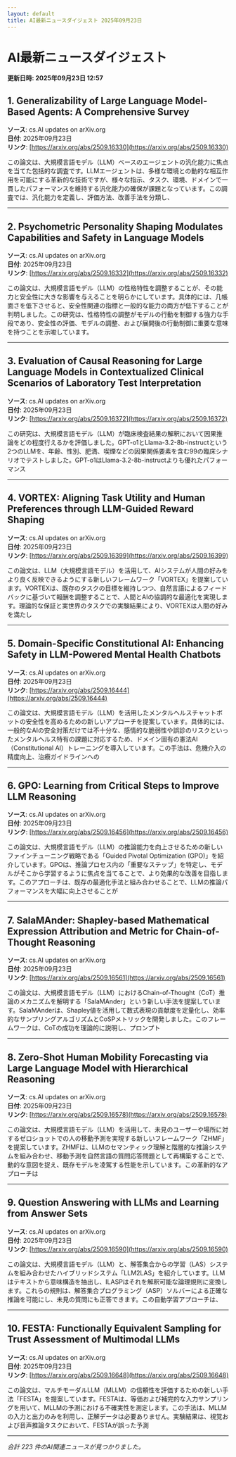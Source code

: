 ```yaml
---
layout: default
title: AI最新ニュースダイジェスト 2025年09月23日
---
```


# AI最新ニュースダイジェスト
**更新日時: 2025年09月23日 12:57**

## 1. Generalizability of Large Language Model-Based Agents: A Comprehensive Survey

**ソース**: cs.AI updates on arXiv.org  
**日付**: 2025年09月23日  
**リンク**: [https://arxiv.org/abs/2509.16330](https://arxiv.org/abs/2509.16330)  

この論文は、大規模言語モデル（LLM）ベースのエージェントの汎化能力に焦点を当てた包括的な調査です。LLMエージェントは、多様な環境との動的な相互作用を可能にする革新的な技術ですが、様々な指示、タスク、環境、ドメインで一貫したパフォーマンスを維持する汎化能力の確保が課題となっています。この調査では、汎化能力を定義し、評価方法、改善手法を分類し、  

---

## 2. Psychometric Personality Shaping Modulates Capabilities and Safety in Language Models

**ソース**: cs.AI updates on arXiv.org  
**日付**: 2025年09月23日  
**リンク**: [https://arxiv.org/abs/2509.16332](https://arxiv.org/abs/2509.16332)  

この論文は、大規模言語モデル（LLM）の性格特性を調整することが、その能力と安全性に大きな影響を与えることを明らかにしています。具体的には、几帳面さを低下させると、安全性関連の指標と一般的な能力の両方が低下することが判明しました。この研究は、性格特性の調整がモデルの行動を制御する強力な手段であり、安全性の評価、モデルの調整、および展開後の行動制御に重要な意味を持つことを示唆しています。
  

---

## 3. Evaluation of Causal Reasoning for Large Language Models in Contextualized Clinical Scenarios of Laboratory Test Interpretation

**ソース**: cs.AI updates on arXiv.org  
**日付**: 2025年09月23日  
**リンク**: [https://arxiv.org/abs/2509.16372](https://arxiv.org/abs/2509.16372)  

この研究は、大規模言語モデル（LLM）が臨床検査結果の解釈において因果推論をどの程度行えるかを評価しました。GPT-o1とLlama-3.2-8b-instructという2つのLLMを、年齢、性別、肥満、喫煙などの因果関係要素を含む99の臨床シナリオでテストしました。GPT-o1はLlama-3.2-8b-instructよりも優れたパフォーマンス  

---

## 4. VORTEX: Aligning Task Utility and Human Preferences through LLM-Guided Reward Shaping

**ソース**: cs.AI updates on arXiv.org  
**日付**: 2025年09月23日  
**リンク**: [https://arxiv.org/abs/2509.16399](https://arxiv.org/abs/2509.16399)  

この論文は、LLM（大規模言語モデル）を活用して、AIシステムが人間の好みをより良く反映できるようにする新しいフレームワーク「VORTEX」を提案しています。VORTEXは、既存のタスクの目標を維持しつつ、自然言語によるフィードバックに基づいて報酬を調整することで、人間とAIの協調的な最適化を実現します。理論的な保証と実世界のタスクでの実験結果により、VORTEXは人間の好みを満たし  

---

## 5. Domain-Specific Constitutional AI: Enhancing Safety in LLM-Powered Mental Health Chatbots

**ソース**: cs.AI updates on arXiv.org  
**日付**: 2025年09月23日  
**リンク**: [https://arxiv.org/abs/2509.16444](https://arxiv.org/abs/2509.16444)  

この論文は、大規模言語モデル（LLM）を活用したメンタルヘルスチャットボットの安全性を高めるための新しいアプローチを提案しています。具体的には、一般的なAIの安全対策だけでは不十分な、感情的な脆弱性や誤診のリスクといったメンタルヘルス特有の課題に対応するため、ドメイン固有の憲法AI（Constitutional AI）トレーニングを導入しています。この手法は、危機介入の精度向上、治療ガイドラインへの  

---

## 6. GPO: Learning from Critical Steps to Improve LLM Reasoning

**ソース**: cs.AI updates on arXiv.org  
**日付**: 2025年09月23日  
**リンク**: [https://arxiv.org/abs/2509.16456](https://arxiv.org/abs/2509.16456)  

この論文は、大規模言語モデル（LLM）の推論能力を向上させるための新しいファインチューニング戦略である「Guided Pivotal Optimization (GPO)」を紹介しています。GPOは、推論プロセス内の「重要なステップ」を特定し、モデルがそこから学習するように焦点を当てることで、より効果的な改善を目指します。このアプローチは、既存の最適化手法と組み合わせることで、LLMの推論パフォーマンスを大幅に向上させることが  

---

## 7. SalaMAnder: Shapley-based Mathematical Expression Attribution and Metric for Chain-of-Thought Reasoning

**ソース**: cs.AI updates on arXiv.org  
**日付**: 2025年09月23日  
**リンク**: [https://arxiv.org/abs/2509.16561](https://arxiv.org/abs/2509.16561)  

この論文は、大規模言語モデル（LLM）におけるChain-of-Thought（CoT）推論のメカニズムを解明する「SalaMAnder」という新しい手法を提案しています。SalaMAnderは、Shapley値を活用して数式表現の貢献度を定量化し、効率的なサンプリングアルゴリズムとCoSPメトリックを開発しました。このフレームワークは、CoTの成功を理論的に説明し、プロンプト  

---

## 8. Zero-Shot Human Mobility Forecasting via Large Language Model with Hierarchical Reasoning

**ソース**: cs.AI updates on arXiv.org  
**日付**: 2025年09月23日  
**リンク**: [https://arxiv.org/abs/2509.16578](https://arxiv.org/abs/2509.16578)  

この論文は、大規模言語モデル（LLM）を活用して、未見のユーザーや場所に対するゼロショットでの人の移動予測を実現する新しいフレームワーク「ZHMF」を提案しています。ZHMFは、LLMのセマンティック理解と階層的な推論システムを組み合わせ、移動予測を自然言語の質問応答問題として再構築することで、動的な意図を捉え、既存モデルを凌駕する性能を示しています。この革新的なアプローチは  

---

## 9. Question Answering with LLMs and Learning from Answer Sets

**ソース**: cs.AI updates on arXiv.org  
**日付**: 2025年09月23日  
**リンク**: [https://arxiv.org/abs/2509.16590](https://arxiv.org/abs/2509.16590)  

この論文は、大規模言語モデル（LLM）と、解答集合からの学習（LAS）システムを組み合わせたハイブリッドシステム「LLM2LAS」を紹介しています。LLMはテキストから意味構造を抽出し、ILASPはそれを解釈可能な論理規則に変換します。これらの規則は、解答集合プログラミング（ASP）ソルバーによる正確な推論を可能にし、未見の質問にも正答できます。この自動学習アプローチは、  

---

## 10. FESTA: Functionally Equivalent Sampling for Trust Assessment of Multimodal LLMs

**ソース**: cs.AI updates on arXiv.org  
**日付**: 2025年09月23日  
**リンク**: [https://arxiv.org/abs/2509.16648](https://arxiv.org/abs/2509.16648)  

この論文は、マルチモーダルLLM（MLLM）の信頼性を評価するための新しい手法「FESTA」を提案しています。FESTAは、等価および補完的な入力サンプリングを用いて、MLLMの予測における不確実性を測定します。この手法は、MLLMの入力と出力のみを利用し、正解データは必要ありません。実験結果は、視覚および音声推論タスクにおいて、FESTAが誤った予測  

---

*合計 223 件のAI関連ニュースが見つかりました。*
